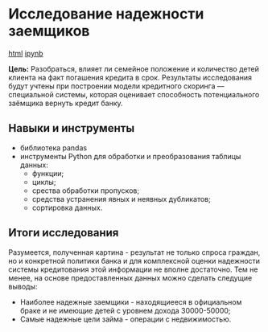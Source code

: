 # Исследование надежности заемщиков

[html](https://github.com/Lud2022/My-Portfolio/blob/main/Исследование%20надежности%20заемщиков/Проект%202%20Исследование%20надежность%20заемщиков.html)    [ipynb](https://github.com/Lud2022/My-Portfolio/blob/main/Project%20Music/Проект%20Яндекс%20музыка.ipynb)
 
**Цель:** Разобраться, влияет ли семейное положение и количество детей клиента на факт погашения кредита в срок. Результаты исследования будут учтены при построении модели кредитного скоринга — специальной системы, которая оценивает способность потенциального заёмщика вернуть кредит банку.

## Навыки и инструменты

- библиотека pandas
- инструменты Python для обработки и преобразования таблицы данных:
  * функции;
  * циклы;
  * срества обработки пропусков;
  * средства устранения явных и неявных дубликатов;
  * сортировка данных.

## Итоги исследования

Разумеется, полученная картина - результат не только спроса граждан, но и конкретной политики банка и для комплексной оценки надежности системы кредитования этой информации не вполне достаточно.
Тем не менее, на основе предоставленных данных можно сделать следущие выводы:
- Наиболее надежные заемщики - находящиееся в официальном браке и не имеющие детей с уровнем дохода 30000-50000;
- Самые надежные цели займа - операции с недвижимостью.
